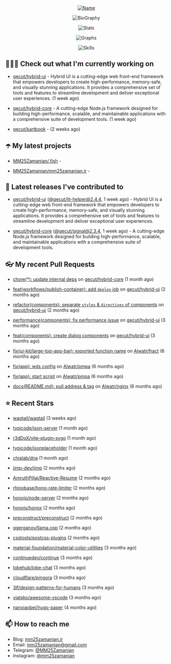 <p align="center">
  <a href="https://github.com/MM25Zamanian">
    <img
      src="https://readme-typing-svg.demolab.com?font=Comic+Neue&weight=800&size=30&duration=4000&pause=1000&color=04F759&center=true&vCenter=true&multiline=true&repeat=false&width=462&lines=S.+MohammadMahdi+Zamanian"
      alt="Name"
    />
  </a>
</p>

<p align="center">
  <img
    src="https://readme-typing-svg.demolab.com?font=Comic+Neue&duration=4000&pause=1000&color=04F759&center=true&vCenter=true&lines=Junior+Full-Stack+Developer;Focusing+on+Front-End+With+Best+Practice;Trying+to+Learn+SW+Architecture+Patterns"
    alt="BioGraphy"
  />
</p>

<p align="center">
  <img src="https://streak-stats.demolab.com/?user=MM25Zamanian&hide_border=true&border_radius=0&date_format=j%20M%5B%20Y%5D&mode=weekly&card_width=400&background=000802&sideLabels=04F759&dates=04F759&sideNums=04F759&currStreakNum=04F759&ring=04F759&currStreakLabel=04F759&fire=EB4705&hide_longest_streak=true" alt="Stats" />
</p>

<p align="center">
  <img
    src="https://github-readme-activity-graph.vercel.app/graph?username=MM25Zamanian&bg_color=000802&color=04F759&line=04F759&point=ffffff&area=true&hide_border=true"
    alt="Graphs"
  />
</p>

<p align="center">
  <img
    src="https://skillicons.dev/icons?i=androidstudio,arduino,bash,bootstrap,cpp,ts,codepen,css,django,docker,figma,linux,lit,md,mongodb,nginx,nodejs,py,vscode,vite&perline=10"
    alt="Skills"
  />
</p>


## 👨🏻‍💻 Check out what I'm currently working on



- [gecut/hybrid-ui](https://github.com/gecut/hybrid-ui) - Hybrid UI is a cutting-edge web front-end framework that empowers developers to create high-performance, memory-safe, and visually stunning applications. It provides a comprehensive set of tools and features to streamline development and deliver exceptional user experiences. (1 week ago)

- [gecut/hybrid-core](https://github.com/gecut/hybrid-core) - A cutting-edge Node.js framework designed for building high-performance, scalable, and maintainable applications with a comprehensive suite of development tools. (1 week ago)

- [gecut/kartbook](https://github.com/gecut/kartbook) -  (2 weeks ago)

## ☂️ My latest projects



- [MM25Zamanian/.fish](https://github.com/MM25Zamanian/.fish) - 

- [MM25Zamanian/mm25zamanian.ir](https://github.com/MM25Zamanian/mm25zamanian.ir) - 

## 🎉 Latest releases I've contributed to



- [gecut/hybrid-ui](https://github.com/gecut/hybrid-ui) ([@gecut/lit-helper@2.4.4](https://github.com/gecut/hybrid-ui/releases/tag/%40gecut/lit-helper%402.4.4), 1 week ago) - Hybrid UI is a cutting-edge web front-end framework that empowers developers to create high-performance, memory-safe, and visually stunning applications. It provides a comprehensive set of tools and features to streamline development and deliver exceptional user experiences.

- [gecut/hybrid-core](https://github.com/gecut/hybrid-core) ([@gecut/signal@2.3.4](https://github.com/gecut/hybrid-core/releases/tag/%40gecut/signal%402.3.4), 1 week ago) - A cutting-edge Node.js framework designed for building high-performance, scalable, and maintainable applications with a comprehensive suite of development tools.

## 👓 My recent Pull Requests



- [chore(*): update internal deps](https://github.com/gecut/hybrid-core/pull/112) on [gecut/hybrid-core](https://github.com/gecut/hybrid-core) (1 month ago)

- [feat(workflows/publish-container): add `deploy` job](https://github.com/gecut/hybrid-ui/pull/85) on [gecut/hybrid-ui](https://github.com/gecut/hybrid-ui) (2 months ago)

- [refactor(components): separate `styles` &amp; `directives` of components](https://github.com/gecut/hybrid-ui/pull/83) on [gecut/hybrid-ui](https://github.com/gecut/hybrid-ui) (2 months ago)

- [performance(components): fix performance issue](https://github.com/gecut/hybrid-ui/pull/58) on [gecut/hybrid-ui](https://github.com/gecut/hybrid-ui) (3 months ago)

- [feat(components): create dialog components](https://github.com/gecut/hybrid-ui/pull/26) on [gecut/hybrid-ui](https://github.com/gecut/hybrid-ui) (3 months ago)

- [fix(ui-kit/large-top-app-bar): exported function name](https://github.com/Alwatr/fract/pull/155) on [Alwatr/fract](https://github.com/Alwatr/fract) (6 months ago)

- [fix(app): wds config](https://github.com/Alwatr/pmpa/pull/48) on [Alwatr/pmpa](https://github.com/Alwatr/pmpa) (6 months ago)

- [fix(app): start script](https://github.com/Alwatr/pmpa/pull/47) on [Alwatr/pmpa](https://github.com/Alwatr/pmpa) (6 months ago)

- [docs(README.md): pull address &amp; tag](https://github.com/Alwatr/nginx/pull/21) on [Alwatr/nginx](https://github.com/Alwatr/nginx) (6 months ago)

## ⭐ Recent Stars



- [wagtail/wagtail](https://github.com/wagtail/wagtail) (3 weeks ago)

- [typicode/json-server](https://github.com/typicode/json-server) (1 month ago)

- [r3dDoX/vite-plugin-svgo](https://github.com/r3dDoX/vite-plugin-svgo) (1 month ago)

- [typicode/jsonplaceholder](https://github.com/typicode/jsonplaceholder) (1 month ago)

- [chialab/dna](https://github.com/chialab/dna) (1 month ago)

- [jimp-dev/jimp](https://github.com/jimp-dev/jimp) (2 months ago)

- [AmruthPillai/Reactive-Resume](https://github.com/AmruthPillai/Reactive-Resume) (2 months ago)

- [rhinobase/hono-rate-limiter](https://github.com/rhinobase/hono-rate-limiter) (2 months ago)

- [honojs/node-server](https://github.com/honojs/node-server) (2 months ago)

- [honojs/honox](https://github.com/honojs/honox) (2 months ago)

- [preconstruct/preconstruct](https://github.com/preconstruct/preconstruct) (2 months ago)

- [ggerganov/llama.cpp](https://github.com/ggerganov/llama.cpp) (2 months ago)

- [csstools/postcss-plugins](https://github.com/csstools/postcss-plugins) (2 months ago)

- [material-foundation/material-color-utilities](https://github.com/material-foundation/material-color-utilities) (3 months ago)

- [continuedev/continue](https://github.com/continuedev/continue) (3 months ago)

- [lobehub/lobe-chat](https://github.com/lobehub/lobe-chat) (3 months ago)

- [cloudflare/pingora](https://github.com/cloudflare/pingora) (3 months ago)

- [3lf/design-patterns-for-humans](https://github.com/3lf/design-patterns-for-humans) (3 months ago)

- [viatsko/awesome-vscode](https://github.com/viatsko/awesome-vscode) (3 months ago)

- [nanxiaobei/hugo-paper](https://github.com/nanxiaobei/hugo-paper) (4 months ago)

## 📫 How to reach me

- Blog: [mm25zamanian.ir](https://mm25zamanian.ir)
- Email: [mm25zamanian@gmail.com](mailto://mm25zamanian@gmail.com)
- Telegram: [@MM25Zamanian](https://t.me/MM25Zamanian)
- Instagram: [@mm25zamanian](https://instagram.com/mm25zamanian)
